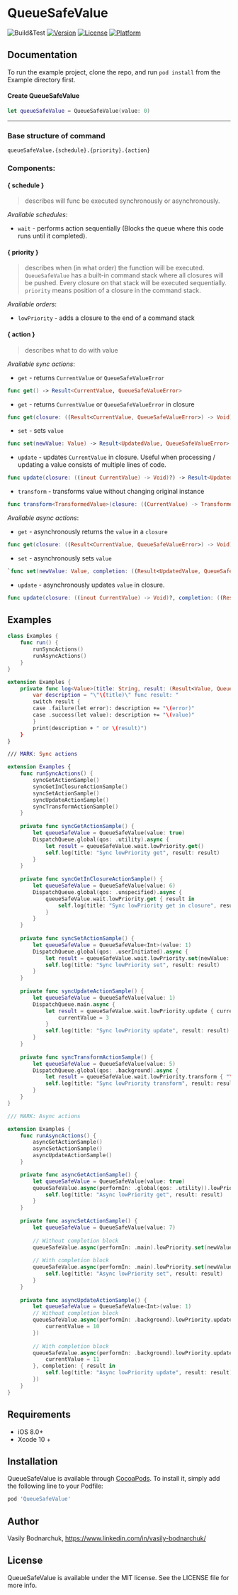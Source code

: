 # QueueSafeValue

![Build&Test](https://github.com/vasilybodnarchuk/QueueSafeValue/workflows/Build&Test/badge.svg)
[![Version](https://img.shields.io/cocoapods/v/QueueSafeValue.svg?style=flat)](https://cocoapods.org/pods/QueueSafeValue)
[![License](https://img.shields.io/cocoapods/l/QueueSafeValue.svg?style=flat)](https://cocoapods.org/pods/QueueSafeValue)
[![Platform](https://img.shields.io/cocoapods/p/QueueSafeValue.svg?style=flat)](https://cocoapods.org/pods/QueueSafeValue)

## Documentation

To run the example project, clone the repo, and run `pod install` from the Example directory first.

#### Create QueueSafeValue

```Swift
let queueSafeValue = QueueSafeValue(value: 0)
```
___

### Base structure of command

`queueSafeValue.{schedule}.{priority}.{action}`

### Components:

#### { schedule }

> describes will func be executed synchronously or asynchronously. 

*Available schedules*: 
- `wait` - performs action sequentially (Blocks the queue where this code runs until it completed).

#### { priority }

> describes when (in what order) the function will be executed. 
> `QueueSafeValue` has a built-in command stack where all closures will be pushed. Every closure on that stack will be executed sequentially.
> `priority` means position of a closure in the command stack.

*Available orders*: 
- `lowPriority` - adds a closure to the end of a command stack
    
#### { action }
> describes what to do with value 

*Available sync actions*: 

- `get` - returns `CurrentValue` or `QueueSafeValueError`
```Swift
func get() -> Result<CurrentValue, QueueSafeValueError>
```
- `get` - returns `CurrentValue` or `QueueSafeValueError` in closure
```Swift
func get(closure: ((Result<CurrentValue, QueueSafeValueError>) -> Void)?)
```

- `set` - sets `value`
```Swift
func set(newValue: Value) -> Result<UpdatedValue, QueueSafeValueError>
```
- `update` - updates `CurrentValue` in closure.  Useful when processing / updating a value consists of multiple lines of code.
```Swift
func update(closure: ((inout CurrentValue) -> Void)?) -> Result<UpdatedValue, QueueSafeValueError>
```

- `transform` -  transforms value without changing original instance
```Swift
func transform<TransformedValue>(closure: ((CurrentValue) -> TransformedValue)?) -> Result<TransformedValue, QueueSafeValueError>
```

*Available async actions*: 

- `get` - asynchronously returns the `value` in a `closure`
```Swift
func get(closure: ((Result<CurrentValue, QueueSafeValueError>) -> Void)?)
```
- `set` - asynchronously sets `value`
```Swift
`func set(newValue: Value, completion: ((Result<UpdatedValue, QueueSafeValueError>) -> Void)? = nil)
```
- `update` - asynchronously updates `value` in closure. 
```Swift
func update(closure: ((inout CurrentValue) -> Void)?, completion: ((Result<UpdatedValue, QueueSafeValueError>) -> Void)? = nil)
```

## Examples

```Swift
class Examples {
    func run() {
        runSyncActions()
        runAsyncActions()
    }
}

extension Examples {
    private func log<Value>(title: String, result: (Result<Value, QueueSafeValueError>)) {
        var description = "\"\(title)\" func result: "
        switch result {
        case .failure(let error): description += "\(error)"
        case .success(let value): description += "\(value)"
        }
        print(description + " or \(result)")
    }
}

/// MARK: Sync actions

extension Examples {
    func runSyncActions() {
        syncGetActionSample()
        syncGetInClosureActionSample()
        syncSetActionSample()
        syncUpdateActionSample()
        syncTransformActionSample()
    }
    
    private func syncGetActionSample() {
        let queueSafeValue = QueueSafeValue(value: true)
        DispatchQueue.global(qos: .utility).async {
            let result = queueSafeValue.wait.lowPriority.get()
            self.log(title: "Sync lowPriority get", result: result)
        }
    }
    
    private func syncGetInClosureActionSample() {
        let queueSafeValue = QueueSafeValue(value: 6)
        DispatchQueue.global(qos: .unspecified).async {
            queueSafeValue.wait.lowPriority.get { result in
                self.log(title: "Sync lowPriority get in closure", result: result)
            }
        }
    }
    
    private func syncSetActionSample() {
        let queueSafeValue = QueueSafeValue<Int>(value: 1)
        DispatchQueue.global(qos: .userInitiated).async {
            let result = queueSafeValue.wait.lowPriority.set(newValue: 2)
            self.log(title: "Sync lowPriority set", result: result)
        }
    }
    
    private func syncUpdateActionSample() {
        let queueSafeValue = QueueSafeValue(value: 1)
        DispatchQueue.main.async {
            let result = queueSafeValue.wait.lowPriority.update { currentValue in
                currentValue = 3
            }
            self.log(title: "Sync lowPriority update", result: result)
        }
    }
    
    private func syncTransformActionSample() {
        let queueSafeValue = QueueSafeValue(value: 5)
        DispatchQueue.global(qos: .background).async {
            let result = queueSafeValue.wait.lowPriority.transform { "\($0)" }
            self.log(title: "Sync lowPriority transform", result: result)
        }
    }
}

/// MARK: Async actions

extension Examples {
    func runAsyncActions() {
        asyncGetActionSample()
        asyncSetActionSample()
        asyncUpdateActionSample()
    }

    private func asyncGetActionSample() {
        let queueSafeValue = QueueSafeValue(value: true)
        queueSafeValue.async(performIn: .global(qos: .utility)).lowPriority.get { result in
            self.log(title: "Async lowPriority get", result: result)
        }
    }
    
    private func asyncSetActionSample() {
        let queueSafeValue = QueueSafeValue(value: 7)
        
        // Without completion block
        queueSafeValue.async(performIn: .main).lowPriority.set(newValue: 8)
        
        // With completion block
        queueSafeValue.async(performIn: .main).lowPriority.set(newValue: 9) { result in
            self.log(title: "Async lowPriority set", result: result)
        }
    }
    
    private func asyncUpdateActionSample() {
        let queueSafeValue = QueueSafeValue<Int>(value: 1)
        // Without completion block
        queueSafeValue.async(performIn: .background).lowPriority.update(closure: { currentValue in
            currentValue = 10
        })
        
        // With completion block
        queueSafeValue.async(performIn: .background).lowPriority.update(closure: { currentValue in
            currentValue = 11
        }, completion: { result in
            self.log(title: "Async lowPriority update", result: result)
        })
    }
}
```
    
## Requirements

- iOS 8.0+
- Xcode 10 +

## Installation

QueueSafeValue is available through [CocoaPods](https://cocoapods.org). To install
it, simply add the following line to your Podfile:

```ruby
pod 'QueueSafeValue'
```

## Author

Vasily Bodnarchuk, https://www.linkedin.com/in/vasily-bodnarchuk/

## License

QueueSafeValue is available under the MIT license. See the LICENSE file for more info.
